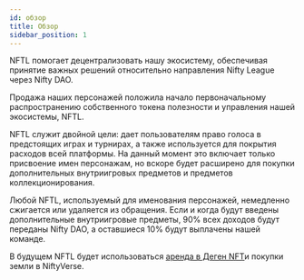 ```yaml
---
id: обзор
title: Обзор
sidebar_position: 1
---
```


NFTL помогает децентрализовать нашу экосистему, обеспечивая принятие важных решений относительно направления Nifty League через Nifty DAO.

Продажа наших персонажей положила начало первоначальному распространению собственного токена полезности и управления нашей экосистемы, NFTL.

NFTL служит двойной цели: дает пользователям право голоса в предстоящих играх и турнирах, а также используется для покрытия расходов всей платформы. На данный момент это включает только присвоение имен персонажам, но вскоре будет расширено для покупки дополнительных внутриигровых предметов и предметов коллекционирования.

Любой NFTL, используемый для именования персонажей, немедленно сжигается или удаляется из обращения. Если и когда будут введены дополнительные внутриигровые предметы, 90% всех доходов будут переданы Nifty DAO, а оставшиеся 10% будут выплачены нашей команде.

В будущем NFTL будет использоваться [аренда в Деген NFT](http://localhost:3000/guides/rentals/rental-overview)и покупки земли в NiftyVerse.
